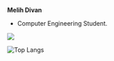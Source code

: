  **Melih Divan**
  - Computer Engineering Student.

[![](https://github-readme-stats.vercel.app/api?username=melihdvn&hide=contribs,stars,prs,issues&count_private=true&theme=transparent&show_icons=true)](https://github.com/melihdvn)

![Top Langs](https://github-readme-stats.vercel.app/api/top-langs/?username=melihdvn&theme=transparent&count_private=true)

